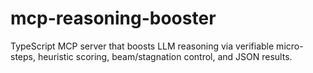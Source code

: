 # mcp-reasoning-booster
TypeScript MCP server that boosts LLM reasoning via verifiable micro-steps, heuristic scoring, beam/stagnation control, and JSON results.
